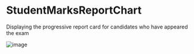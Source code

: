 # StudentMarksReportChart
 Displaying the progressive report card for candidates who have appeared the exam
 
![image](https://github.com/user-attachments/assets/c628e155-829b-47ac-bb47-9162a13af965)
